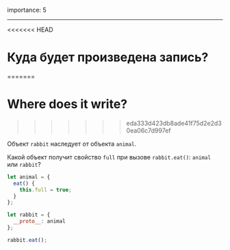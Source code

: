 importance: 5

---

<<<<<<< HEAD
# Куда будет произведена запись?
=======
# Where does it write?
>>>>>>> eda333d423db8ade41f75d2e2d30ea06c7d997ef

Объект `rabbit` наследует от объекта `animal`.

Какой объект получит свойство `full` при вызове `rabbit.eat()`: `animal` или `rabbit`? 

```js
let animal = {
  eat() {
    this.full = true;
  }
};

let rabbit = {
  __proto__: animal
};

rabbit.eat();
```
